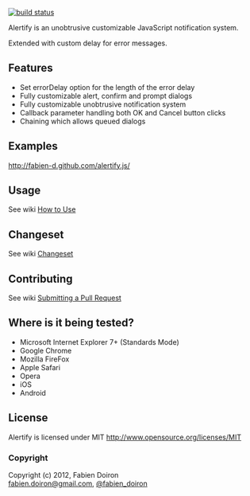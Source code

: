 [![build status](https://secure.travis-ci.org/fabien-d/alertify.js.png)](http://travis-ci.org/fabien-d/alertify.js)

Alertify is an unobtrusive customizable JavaScript notification system.

Extended with custom delay for error messages.

## Features

* Set errorDelay option for the length of the error delay
* Fully customizable alert, confirm and prompt dialogs
* Fully customizable unobtrusive notification system
* Callback parameter handling both OK and Cancel button clicks
* Chaining which allows queued dialogs

## Examples

http://fabien-d.github.com/alertify.js/

## Usage

See wiki [How to Use](http://github.com/fabien-d/alertify.js/wiki/How-to-Use)

## Changeset

See wiki [Changeset](http://github.com/fabien-d/alertify.js/wiki/Changeset)

## Contributing

See wiki [Submitting a Pull Request](https://github.com/fabien-d/alertify.js/wiki/Submitting-a-Pull-Request)

## Where is it being tested?

* Microsoft Internet Explorer 7+ (Standards Mode)
* Google Chrome
* Mozilla FireFox
* Apple Safari
* Opera
* iOS
* Android

## License

Alertify is licensed under MIT http://www.opensource.org/licenses/MIT

### Copyright

Copyright (c) 2012, Fabien Doiron  
<fabien.doiron@gmail.com>, [@fabien_doiron](http://twitter.com/fabien_doiron)
